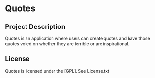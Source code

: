 # Quotes

## Project Description

Quotes is an application where users can create quotes and have those quotes voted on whether they are terrible or are inspirational.

## License

Quotes is licensed under the [GPL]. See License.txt